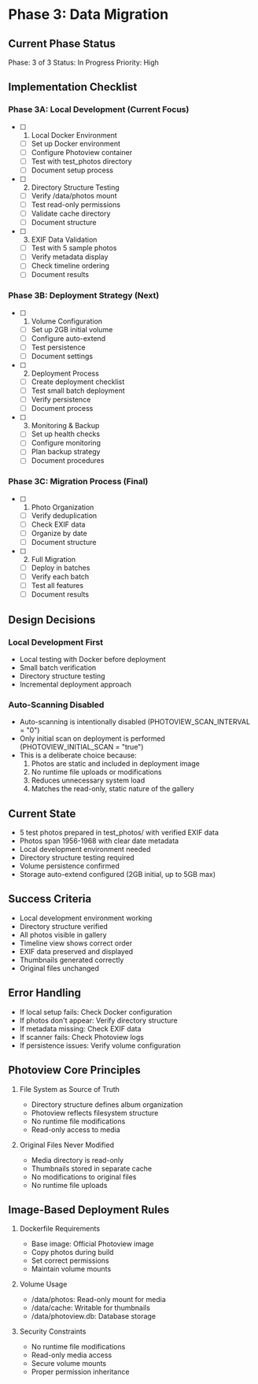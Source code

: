 # Phase 3: Data Migration

## Current Phase Status

Phase: 3 of 3
Status: In Progress
Priority: High

## Implementation Checklist

### Phase 3A: Local Development (Current Focus)

- [ ] 1. Local Docker Environment

  - [ ] Set up Docker environment
  - [ ] Configure Photoview container
  - [ ] Test with test_photos directory
  - [ ] Document setup process

- [ ] 2. Directory Structure Testing

  - [ ] Verify /data/photos mount
  - [ ] Test read-only permissions
  - [ ] Validate cache directory
  - [ ] Document structure

- [ ] 3. EXIF Data Validation
  - [ ] Test with 5 sample photos
  - [ ] Verify metadata display
  - [ ] Check timeline ordering
  - [ ] Document results

### Phase 3B: Deployment Strategy (Next)

- [ ] 1. Volume Configuration

  - [ ] Set up 2GB initial volume
  - [ ] Configure auto-extend
  - [ ] Test persistence
  - [ ] Document settings

- [ ] 2. Deployment Process

  - [ ] Create deployment checklist
  - [ ] Test small batch deployment
  - [ ] Verify persistence
  - [ ] Document process

- [ ] 3. Monitoring & Backup
  - [ ] Set up health checks
  - [ ] Configure monitoring
  - [ ] Plan backup strategy
  - [ ] Document procedures

### Phase 3C: Migration Process (Final)

- [ ] 1. Photo Organization

  - [ ] Verify deduplication
  - [ ] Check EXIF data
  - [ ] Organize by date
  - [ ] Document structure

- [ ] 2. Full Migration
  - [ ] Deploy in batches
  - [ ] Verify each batch
  - [ ] Test all features
  - [ ] Document results

## Design Decisions

### Local Development First

- Local testing with Docker before deployment
- Small batch verification
- Directory structure testing
- Incremental deployment approach

### Auto-Scanning Disabled

- Auto-scanning is intentionally disabled (PHOTOVIEW_SCAN_INTERVAL = "0")
- Only initial scan on deployment is performed (PHOTOVIEW_INITIAL_SCAN = "true")
- This is a deliberate choice because:
  1. Photos are static and included in deployment image
  2. No runtime file uploads or modifications
  3. Reduces unnecessary system load
  4. Matches the read-only, static nature of the gallery

## Current State

- 5 test photos prepared in test_photos/ with verified EXIF data
- Photos span 1956-1968 with clear date metadata
- Local development environment needed
- Directory structure testing required
- Volume persistence confirmed
- Storage auto-extend configured (2GB initial, up to 5GB max)

## Success Criteria

- Local development environment working
- Directory structure verified
- All photos visible in gallery
- Timeline view shows correct order
- EXIF data preserved and displayed
- Thumbnails generated correctly
- Original files unchanged

## Error Handling

- If local setup fails: Check Docker configuration
- If photos don't appear: Verify directory structure
- If metadata missing: Check EXIF data
- If scanner fails: Check Photoview logs
- If persistence issues: Verify volume configuration

## Photoview Core Principles

1. File System as Source of Truth

   - Directory structure defines album organization
   - Photoview reflects filesystem structure
   - No runtime file modifications
   - Read-only access to media

2. Original Files Never Modified
   - Media directory is read-only
   - Thumbnails stored in separate cache
   - No modifications to original files
   - No runtime file uploads

## Image-Based Deployment Rules

1. Dockerfile Requirements

   - Base image: Official Photoview image
   - Copy photos during build
   - Set correct permissions
   - Maintain volume mounts

2. Volume Usage

   - /data/photos: Read-only mount for media
   - /data/cache: Writable for thumbnails
   - /data/photoview.db: Database storage

3. Security Constraints
   - No runtime file modifications
   - Read-only media access
   - Secure volume mounts
   - Proper permission inheritance
